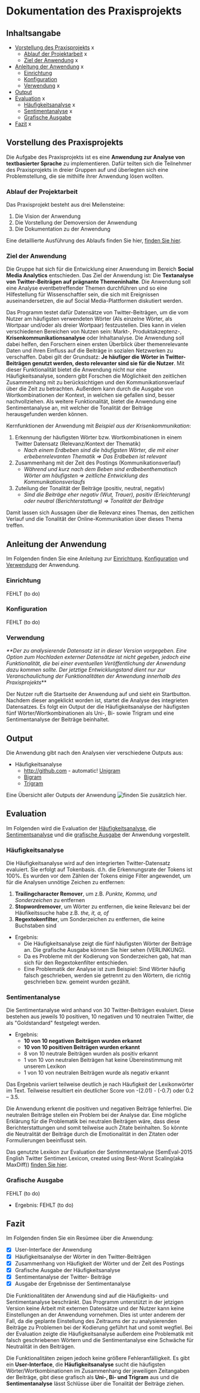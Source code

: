 # Dokumentation des Praxisprojekts

## Inhaltsangabe 
- [Vorstellung des Praxisprojekts](#vorstellung-des-praxisprojekts) x
   - [Ablauf der Projektarbeit](#ablauf-der-projektarbeit) x
   - [Ziel der Anwendung](#ziel-der-anwendung) x   
- [Anleitung der Anwendung](#anleitung-der-anwendung) x 
   - [Einrichtung](#einrichtung)
   - [Konfiguration](#konfiguration)
   - [Verwendung](#verwendung) x 
- [Output](#output)
- [Evaluation](#evaluation) x
   - [Häufigkeitsanalyse](#häufigkeitsanalyse) x
   - [Sentimentanalyse](#sentimentanalyse) x
   - [Grafische Ausgabe](#grafische-ausgabe)  
- [Fazit](#fazit) x 

## Vorstellung des Praxisprojekts
Die Aufgabe des Praxisprojekts ist es eine **Anwendung zur Analyse von textbasierter Sprache** zu implementieren. Dafür teilten sich die Teilnehmer des Praxisprojekts in dreier Gruppen auf und überlegten sich eine Problemstellung, die sie mithilfe ihrer Anwendung lösen wollten.

### Ablauf der Projektarbeit
Das Praxisprojekt besteht aus drei Meilensteine:
1. Die Vision der Anwendung
2. Die Vorstellung der Demoversion der Anwendung
3. Die Dokumentation zu der Anwendung

Eine detaillierte Ausführung des Ablaufs finden Sie hier, [finden Sie hier](DETAILS.md).

### Ziel der Anwendung
Die Gruppe hat sich für die Entwicklung einer Anwendung im Bereich **Social Media Analytics** entschieden. Das Ziel der Anwendung ist: Die **Textanalyse von Twitter-Beiträgen auf prägnante Themeninhalte**. Die Anwendung soll eine Analyse eventbetreffender Themen durchführen und so eine Hilfestellung für Wissenschaftler sein, die sich mit Ereignissen auseinandersetzen, die auf Social Media-Plattformen diskutiert werden.

Das Programm testet dafür Datensätze von Twitter-Beiträgen, um die vom Nutzer am häufigsten verwendeten Wörter (Als einzelne Wörter, als Wortpaar und/oder als dreier Wortpaar) festzustellen. Dies kann in vielen verschiedenen Bereichen von Nutzen sein: Markt-, Produktakzeptenz-, **Krisenkommunikationsanalyse** oder Inhaltanalyse. Die Anwendung soll dabei helfen, den Forschern einen ersten Überblick über themenrelevante Daten und ihren Einfluss auf die Beiträge in sozialen Netzwerken zu verschaffen. Dabei gilt der Grundsatz: **Je häufiger die Wörter in Twitter-Beiträgen genutzt werden, desto relevanter sind sie für die Nutzer**. Mit dieser Funktionalität bietet die Anwendung nicht nur eine Häufigkeitsanalyse, sondern gibt Forschen die Möglichkeit den zeitlichen Zusammenhang mit zu berücksichtigen und den Kommunikationsverlauf über die Zeit zu betrachten. Außerdem kann durch die Ausgabe von Wortkombinationen der Kontext, in welchen sie gefallen sind, besser nachvollziehen. Als weitere Funktionalität, bietet die Anwendung eine Sentimentanalyse an, mit welcher die Tonalität der Beiträge herausgefunden werden können. 

Kernfunktionen der Anwendung mit _Beispiel aus der Krisenkommunikation_:
1.	Erkennung der häufigsten Wörter bzw. Wortkombinationen in einem Twitter Datensatz (Relevanz/Kontext der Thematik)
      - _Nach einem Erdbeben sind die häufigsten Wörter, die mit einer erbebenrelevanten Thematik => Das Erdbeben ist relevant_
2.	Zusammenhang mit der Zeit des Postings (Kommunikationsverlauf)
      - _Während und kurz nach dem Beben sind erdbebenthematisch Wörter am häufigsten => zeitliche Entwicklung des Kommunikationsverlaufs_
3.	Zuteilung der Tonalität der Beiträge (positiv, neutral, negativ)
      - _Sind die Beiträge eher negativ (Wut, Trauer), positiv (Erleichterung) oder neutral (Berichterstattung) => Tonalität der Beiträge_  

Damit lassen sich Aussagen über die Relevanz eines Themas, den zeitlichen Verlauf und die Tonalität der Online-Kommunikation über dieses Thema treffen.

## Anleitung der Anwendung 
Im Folgenden finden Sie eine Anleitung zur [Einrichtung](#einrichtung), [Konfiguration](#konfiguration) und [Verwendung](#verwendung) der Anwendung.

### Einrichtung
FEHLT (to do)

### Konfiguration
FEHLT (to do)

### Verwendung
_**Der zu analysierende Datensatz ist in dieser Version vorgegeben. Eine Option zum Hochladen externer Datensätze ist nicht gegeben, jedoch eine Funktionalität, die bei einer eventuellen Veröffentlichung der Anwendung dazu kommen sollte. Der jetztige Entwicklungstand dient nur zur Veranschaulichung der Funktionalitäten der Anwendung innerhalb des Praxisprojekts_**

Der Nutzer ruft die Startseite der Anwendung auf und sieht ein Startbutton. Nachdem dieser angeklickt worden ist, startet die Analyse des integrieten Datensatzes. Es folgt ein Output der die Häufigkeitsanalyse der häufigsten fünf Wörter/Wortkombinationen als Uni-, Bi- sowie Trigram und eine Sentimentanalyse der Beiträge beinhaltet. 

## Output
Die Anwendung gibt nach den Analysen vier verschiedene Outputs aus:
- Häufigkeitsanalyse
  - http://github.com - automatic! [Unigram](TextAnalyticsJuliaAs/Output/Unigram.png)
  - [Bigram](TextAnalyticsJuliaAs/Output/Bigram.png)
  - [Trigram](TextAnalyticsJuliaAs/Output/Trigram.png)

Eine Übersicht aller Outputs der Anwendung ![finden Sie zusätzlich hier](Output). 

## Evaluation 
Im Folgenden wird die Evaluation der [Häufigkeitsanalyse](#häufigkeitsanalyse), die [Sentimentsanalyse](#sentimentanalyse) und die [grafische Ausgabe](#grafische-ausgabe) der Anwendung vorgestellt.

### Häufigkeitsanalyse
Die Häufigkeitsanalyse wird auf den integrierten Twitter-Datensatz evaluiert. Sie erfolgt auf Tokenbasis. d.h. die Erkennungsrate der Tokens ist 100%. Es wurden vor dem Zählen der Tokens einige Filter angewendet, um für die Analysen unnötige Zeichen zu entfernen:

1. **Trailingcharacter Remover**, um z.B. _Punkte, Komma, und Sonderzeichen_ zu entfernen
2. **Stopwordremover**, um Wörter zu entfernen, die keine Relevanz bei der Häufikeitssuche habe z.B. _the, it, a, of_
3. **Regextokenfilter**, um Sonderzeichen zu entfernen, die keine Buchstaben sind

- Ergebnis:
  - Die Häufigkeitsanalyse zeigt die fünf häufigsten Wörter der Beiträge an. Die grafische Ausgabe können Sie hier sehen (VERLINKUNG). 
  - Da es Probleme mit der Kodierung von Sonderzeichen gab, hat man sich für den Regextokenfilter entschieden. 
  - Eine Problematik der Analyse ist zum Beispiel: Sind Wörter häufig falsch geschrieben, werden sie getrennt zu den Wörtern, die richtig geschrieben bzw. gemeint wurden gezählt.

### Sentimentanalyse 
Die Sentimentanalyse wird anhand von 30 Twitter-Beiträgen evaluiert. Diese bestehen aus jeweils 10 positiven, 10 negativen und 10 neutralen Twitter, die als "Goldstandard" festgelegt werden.

- Ergebnis:
  - **10 von 10 negativen Beiträgen wurden erkannt**
  - **10 von 10 positiven Beiträgen wurden erkannt**
  -  8 von 10 neutrale Beiträgen wurden als positiv erkannt
  -  1 von 10 von neutralen Beiträgen hat keine Übereinstimmung mit unserem Lexikon
  -  1 von 10 von neutralen Beiträgen wurde als negativ erkannt
  
Das Ergebnis variiert teilweise deutlich je nach Häufigkeit der Lexikonwörter im Text. Teilweise resultiert ein deutlicher Score von -(2.01) - (-0.7) oder 0.2 – 3.5.

Die Anwendung erkennt die positiven und negativen Beiträge fehlerfrei. Die neutralen Beiträge stellen ein Problem bei der Analyse dar. Eine mögliche Erklärung für die Problematik bei neutralen Beiträgen wäre, dass diese Berichterstattungen und somit teilweise auch Zitate beinhalten. So könnte die Neutralität der Beiträge durch die Emotionalität in den Zitaten oder Formulierungen beeinflusst sein.

Das genutzte Lexikon zur Evaluation der Sentinmentanalyse (SemEval-2015 English Twitter Sentimen Lexicon, created using Best-Worst Scaling(aka MaxDiff)) [finden Sie hier](http://saifmohammad.com/WebPages/lexicons.html).

### Grafische Ausgabe
FEHLT (to do)

- Ergebnis:
FEHLT (to do)

## Fazit
Im Folgenden finden Sie ein Resümee über die Anwendung:
- [x] User-Interface der Anwendung
- [x] Häufigkeitsanalyse der Wörter in den Twitter-Beiträgen
- [x] Zusammenhang von Häufigkeit der Wörter und der Zeit des Postings
- [x] Grafische Ausgabe der Häufigkeitsanalyse 
- [x] Sentimentanalyse der Twitter- Beiträge
- [x] Ausgabe der Ergebnisse der Sentimentanalyse 

Die Funktionalitäten der Anwendung sind auf die Häufigkeits- und Sentimentanalyse beschränkt. Das Programm unterstützt in der jetzigen Version keine Arbeit mit externen Datensätze und der Nutzer kann keine Einstellungen an der Anwendung vornehmen. Dies ist unter anderem der Fall, da die geplante Einstellung des Zeitraums der zu analysierenden Beiträge zu Problemen bei der Kodierung geführt hat und somit wegfiel. Bei der Evaluation zeigte die Häufigkeitsanalyse außerdem eine Problematik mit falsch geschriebenen Wörtern und  die Sentimentanalyse eine Schwäche für Neutralität in den Beiträgen.     

Die Funktionalitäten zeigen jedoch keine größere Fehleranfälligkeit. Es gibt ein **User-Interface**, die **Häufigkeitsanalyse** sucht die häufigsten Wörter/Wortkombinationen im Zusammenhang der jeweiligen Zeitangaben der Beiträge, gibt diese grafisch als **Uni-, Bi- und Trigram** aus und die **Sentimentanalyse** lässt Schlüsse über die Tonalität der Beiträge ziehen. 
